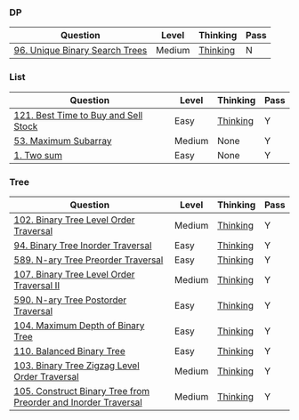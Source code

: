 ### DP
|Question|Level|Thinking|Pass|
|--|--|--|--|
|[96. Unique Binary Search Trees](https://leetcode.com/problems/unique-binary-search-trees/description/)|Medium|[Thinking](https://github.com/JustSleepTilSunSet/basic_algorithm/blob/main/RoadOfCoding/DP/96.%20Unique%20Binary%20Search%20Trees/Thinking.md)|N|


### List
|Question|Level|Thinking|Pass|
|--|--|--|--|
|[121. Best Time to Buy and Sell Stock](https://leetcode.com/problems/best-time-to-buy-and-sell-stock/description/)|Easy|[Thinking](https://github.com/JustSleepTilSunSet/basic_algorithm/blob/main/RoadOfCoding/DP/96.%20Unique%20Binary%20Search%20Trees/Thinking.md)|Y|
|[53. Maximum Subarray](https://leetcode.com/problems/maximum-subarray/description/)|Medium|None|Y|
|[1. Two sum](https://leetcode.com/problems/two-sum/)|Easy|None|Y|


### Tree
|Question|Level|Thinking|Pass|
|--|--|--|--|
|[102. Binary Tree Level Order Traversal](https://leetcode.com/problems/binary-tree-level-order-traversal/description/)|Medium|[Thinking](https://github.com/JustSleepTilSunSet/basic_algorithm/blob/main/RoadOfCoding/Tree/owner_solutions/Week1_Thinking.md)|Y|
|[94. Binary Tree Inorder Traversal](https://leetcode.com/problems/binary-tree-inorder-traversal/description/)|Easy|[Thinking](https://github.com/JustSleepTilSunSet/basic_algorithm/blob/main/RoadOfCoding/Tree/owner_solutions/Week1_Thinking.md)|Y|
|[589. N-ary Tree Preorder Traversal](https://leetcode.com/problems/n-ary-tree-preorder-traversal/description/)|Easy|[Thinking](https://github.com/JustSleepTilSunSet/basic_algorithm/blob/main/RoadOfCoding/Tree/owner_solutions/Week1_Thinking.md)|Y|
|[107. Binary Tree Level Order Traversal II](https://leetcode.com/problems/binary-tree-level-order-traversal-ii/description/)|Medium|[Thinking](https://github.com/JustSleepTilSunSet/basic_algorithm/blob/main/RoadOfCoding/Tree/owner_solutions/Week2_Thinking.md)|Y|
|[590. N-ary Tree Postorder Traversal](https://leetcode.com/problems/n-ary-tree-postorder-traversal/description/)|Easy|[Thinking](https://github.com/JustSleepTilSunSet/basic_algorithm/blob/main/RoadOfCoding/Tree/owner_solutions/Week2_Thinking.md)|Y|
|[104. Maximum Depth of Binary Tree](https://leetcode.com/problems/maximum-depth-of-binary-tree/description/)|Easy|[Thinking](https://github.com/JustSleepTilSunSet/basic_algorithm/blob/main/RoadOfCoding/Tree/owner_solutions/Week2_Thinking.md)|Y|
|[110. Balanced Binary Tree](https://leetcode.com/problems/balanced-binary-tree/description/)|Easy|[Thinking](https://github.com/JustSleepTilSunSet/basic_algorithm/blob/main/RoadOfCoding/Tree/owner_solutions/Week3_Thinking.md)|Y|
|[103. Binary Tree Zigzag Level Order Traversal](https://leetcode.com/problems/binary-tree-zigzag-level-order-traversal/description/)|Medium|[Thinking](https://github.com/JustSleepTilSunSet/basic_algorithm/blob/main/RoadOfCoding/Tree/owner_solutions/Week4_Thinking.md)|Y|
|[105. Construct Binary Tree from Preorder and Inorder Traversal](https://leetcode.com/problems/construct-binary-tree-from-preorder-and-inorder-traversal/description/)|Medium|[Thinking](https://github.com/JustSleepTilSunSet/basic_algorithm/blob/main/RoadOfCoding/Tree/owner_solutions/105.%20Construct%20Binary%20Tree%20from%20Preorder%20and%20Inorder%20Traversal/Thinking.md)|Y|

